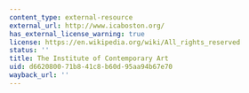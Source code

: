 ```yaml
---
content_type: external-resource
external_url: http://www.icaboston.org/
has_external_license_warning: true
license: https://en.wikipedia.org/wiki/All_rights_reserved
status: ''
title: The Institute of Contemporary Art
uid: d6620800-71b8-41c8-b60d-95aa94b67e70
wayback_url: ''
---
```

